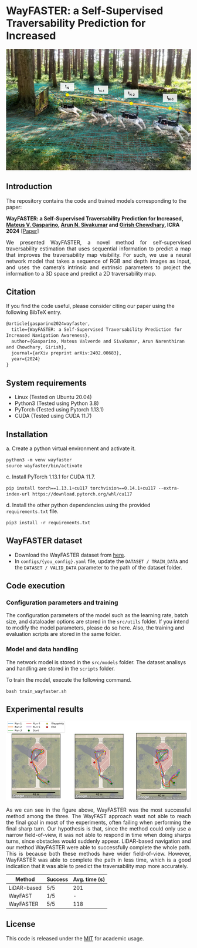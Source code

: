 # WayFASTER: a Self-Supervised Traversability Prediction for Increased

![outline](images/WayFASTER.png)

## Introduction
The repository contains the code and trained models corresponding to the paper:

**WayFASTER: a Self-Supervised Traversability Prediction for Increased, [Mateus V. Gasparino](https://scholar.google.com/citations?user=UbtCA90AAAAJ&hl=en), [Arun N. Sivakumar](https://scholar.google.com/citations?user=peIOOn8AAAAJ&hl=en) and [Girish Chowdhary](https://scholar.google.com/citations?user=pf2zAXkAAAAJ&hl=en), ICRA 2024** [[Paper]]()

<p align="justify">
  We presented WayFASTER, a novel method for self-supervised traversability estimation that uses sequential information to predict a map that improves the traversability map visibility. For such, we use a neural network model that takes a sequence of RGB and depth images as input, and uses the camera’s intrinsic and extrinsic parameters to project the information to a 3D space and predict a 2D traversability map.
</p>

## Citation
If you find the code useful, please consider citing our paper using the following BibTeX entry.
```
@article{gasparino2024wayfaster,
  title={WayFASTER: a Self-Supervised Traversability Prediction for Increased Navigation Awareness},
  author={Gasparino, Mateus Valverde and Sivakumar, Arun Narenthiran and Chowdhary, Girish},
  journal={arXiv preprint arXiv:2402.00683},
  year={2024}
}
```

## System requirements
- Linux (Tested on Ubuntu 20.04)
- Python3 (Tested using Python 3.8) 
- PyTorch (Tested using Pytorch 1.13.1) 
- CUDA (Tested using CUDA 11.7)

## Installation
a. Create a python virtual environment and activate it.
```shell
python3 -m venv wayfaster
source wayfaster/bin/activate
```
c. Install PyTorch 1.13.1 for CUDA 11.7.
```shell
pip install torch==1.13.1+cu117 torchvision==0.14.1+cu117 --extra-index-url https://download.pytorch.org/whl/cu117
```
d. Install the other python dependencies using the provided `requirements.txt` file.
```shell
pip3 install -r requirements.txt
```

## WayFASTER dataset
- Download the WayFASTER dataset from [here](https://uofi.app.box.com/s/orehra8yt1xlh9mvv3yx9xe2776phtvx).
- In `configs/{you_config}.yaml` file, update the `DATASET / TRAIN_DATA` and the `DATASET / VALID_DATA` parameter to the path of the dataset folder.

## Code execution
### Configuration parameters and training
The configuration parameters of the model such as the learning rate, batch size, and dataloader options are stored in the `src/utils` folder.
If you intend to modify the model parameters, please do so here. Also, the training and evaluation scripts are stored in the same folder.

### Model and data handling
The network model is stored in the `src/models` folder. The dataset analisys and handling are stored in the `scripts` folder.

To train the model, execute the following command. 
```shell
bash train_wayfaster.sh 
```

## Experimental results

![outline](images/waypoints.png)

<p align="justify">
  As we can see in the figure above, WayFASTER was the most successful method among the three. The WayFAST approach wast not able to reach the final goal in most of the experiments, often failing when performing the final sharp turn. Our hypothesis is that, since the method could only use a narrow field-of-view, it was not able to respond in time when doing sharps turns, since obstacles would suddenly appear. LiDAR-based navigation and our method WayFASTER were able to successfully complete the whole path. This is because both these methods have wider field-of-view. However, WayFASTER was able to complete the path in less time, which is a good indication that it was able to predict the traversability map more accurately.
</p>

| Method       | Success   | Avg. time (s) |
|--------------|-----------|---------------|
| LiDAR-based  | 5/5       | 201           |
| WayFAST      | 1/5       | -             |
| WayFASTER    | 5/5       | 118           |

## License
This code is released under the [MIT](https://opensource.org/license/mit) for academic usage.
